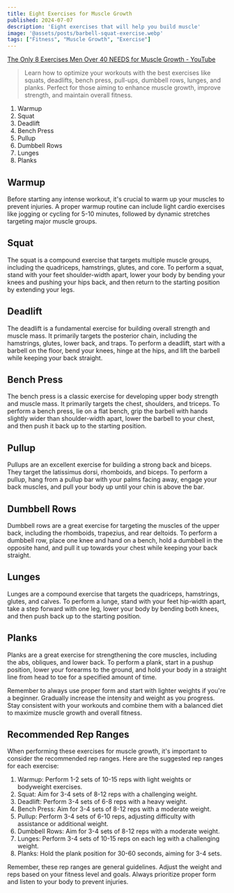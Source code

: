 ```yaml
---
title: Eight Exercises for Muscle Growth
published: 2024-07-07
description: 'Eight exercises that will help you build muscle'
image: '@assets/posts/barbell-squat-exercise.webp'
tags: ["Fitness", "Muscle Growth", "Exercise"]
---
```


[The Only 8 Exercises Men Over 40 NEEDS for Muscle Growth - YouTube](https://www.youtube.com/watch?v=Lb6O2bQdu4g)

> Learn how to optimize your workouts with the best exercises like squats, deadlifts, bench press, pull-ups, dumbbell rows, lunges, and planks. Perfect for those aiming to enhance muscle growth, improve strength, and maintain overall fitness.

1. Warmup
2. Squat
3. Deadlift
4. Bench Press
5. Pullup
6. Dumbbell Rows
7. Lunges
8. Planks

## Warmup

Before starting any intense workout, it's crucial to warm up your muscles to prevent injuries. A proper warmup routine can include light cardio exercises like jogging or cycling for 5-10 minutes, followed by dynamic stretches targeting major muscle groups.

## Squat

The squat is a compound exercise that targets multiple muscle groups, including the quadriceps, hamstrings, glutes, and core. To perform a squat, stand with your feet shoulder-width apart, lower your body by bending your knees and pushing your hips back, and then return to the starting position by extending your legs.

## Deadlift

The deadlift is a fundamental exercise for building overall strength and muscle mass. It primarily targets the posterior chain, including the hamstrings, glutes, lower back, and traps. To perform a deadlift, start with a barbell on the floor, bend your knees, hinge at the hips, and lift the barbell while keeping your back straight.

## Bench Press

The bench press is a classic exercise for developing upper body strength and muscle mass. It primarily targets the chest, shoulders, and triceps. To perform a bench press, lie on a flat bench, grip the barbell with hands slightly wider than shoulder-width apart, lower the barbell to your chest, and then push it back up to the starting position.

## Pullup

Pullups are an excellent exercise for building a strong back and biceps. They target the latissimus dorsi, rhomboids, and biceps. To perform a pullup, hang from a pullup bar with your palms facing away, engage your back muscles, and pull your body up until your chin is above the bar.

## Dumbbell Rows

Dumbbell rows are a great exercise for targeting the muscles of the upper back, including the rhomboids, trapezius, and rear deltoids. To perform a dumbbell row, place one knee and hand on a bench, hold a dumbbell in the opposite hand, and pull it up towards your chest while keeping your back straight.

## Lunges

Lunges are a compound exercise that targets the quadriceps, hamstrings, glutes, and calves. To perform a lunge, stand with your feet hip-width apart, take a step forward with one leg, lower your body by bending both knees, and then push back up to the starting position.

## Planks

Planks are a great exercise for strengthening the core muscles, including the abs, obliques, and lower back. To perform a plank, start in a pushup position, lower your forearms to the ground, and hold your body in a straight line from head to toe for a specified amount of time.

Remember to always use proper form and start with lighter weights if you're a beginner. Gradually increase the intensity and weight as you progress. Stay consistent with your workouts and combine them with a balanced diet to maximize muscle growth and overall fitness.

## Recommended Rep Ranges

When performing these exercises for muscle growth, it's important to consider the recommended rep ranges. Here are the suggested rep ranges for each exercise:

1. Warmup: Perform 1-2 sets of 10-15 reps with light weights or bodyweight exercises.
2. Squat: Aim for 3-4 sets of 8-12 reps with a challenging weight.
3. Deadlift: Perform 3-4 sets of 6-8 reps with a heavy weight.
4. Bench Press: Aim for 3-4 sets of 8-12 reps with a moderate weight.
5. Pullup: Perform 3-4 sets of 6-10 reps, adjusting difficulty with assistance or additional weight.
6. Dumbbell Rows: Aim for 3-4 sets of 8-12 reps with a moderate weight.
7. Lunges: Perform 3-4 sets of 10-15 reps on each leg with a challenging weight.
8. Planks: Hold the plank position for 30-60 seconds, aiming for 3-4 sets.

Remember, these rep ranges are general guidelines. Adjust the weight and reps based on your fitness level and goals. Always prioritize proper form and listen to your body to prevent injuries.
